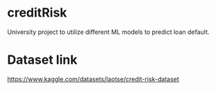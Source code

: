 # creditRisk
University project to utilize different ML models to predict loan default.
# Dataset link
https://www.kaggle.com/datasets/laotse/credit-risk-dataset
